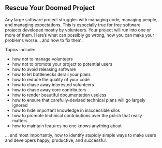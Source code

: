 ## Rescue Your Doomed Project

Any large software project struggles with managing code, managing people, and managing expectations. This is especially true for free software projects developed mostly by volunteers. Your project will run into one or more of them. Here’s what can possibly go wrong, how you can make your problems worse… and how to fix them.

Topics include:

* how not to manage volunteers
* how not to promote your project to potential users
* how to avoid releasing software
* how to let bottlenecks derail your plans
* how to reduce the quality of your code
* how to chase away interested volunteers
* how to chase away core contributors
* how to render beautiful documentation useless
* how to ensure that carefully-devised technical plans will go largely ignored
* how to hide important knowledge in inaccessible silos
* how to promote technical contributions over the polish that really matters
* how to maintain features no one knows anything about

... and most importantly, how to identify stupidly simple ways to make users and developers happy, productive, and successful.
